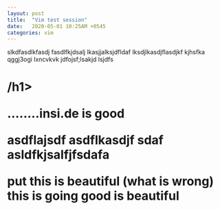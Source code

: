 ```yaml
---
layout: post
title:  "Vim test session"
date:   2020-05-01 10:25AM +0545
categories: vim
---
```


slkdfasdlkfasdj fasdlfkjdsalj lkasjjalksjdfldaf lksdjlkasdjflasdjkf kjhsfka qggj3ogi lxncvkvk jdfojsf;lsakjd lsjdfs 
<h1>
/h1>

........insi.de is good

asdflajsdf 
asdflkasdjf sdaf
asldfkjsalfjfsdafa


put this is beautiful (what is wrong)
this is going good <h> is beautiful </h>



